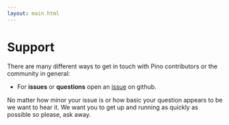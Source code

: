 ```yaml
---
layout: main.html
---
```


# Support
There are many different ways to get in touch with Pino contributors or the community in general:

- For __issues__ or __questions__ open an [issue][] on github.

No matter how minor your issue is or how basic your question appears to be we want to hear it. We
want you to get up and running as quickly as possible so please, ask away.

[issue]: https://github.com/mcollina/pino/issues/new
